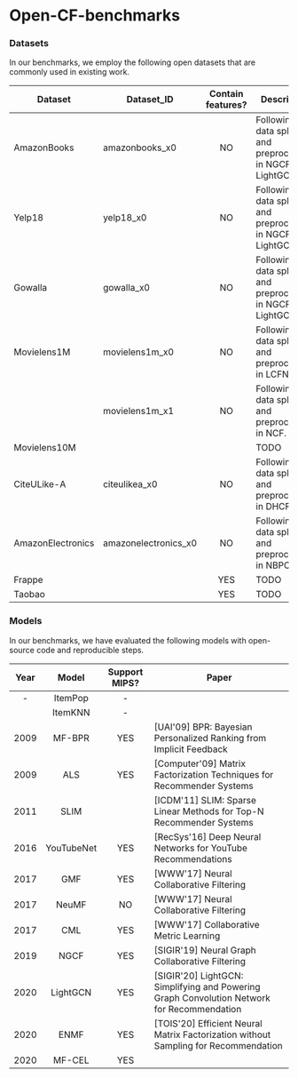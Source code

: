 # Open-CF-benchmarks


### Datasets
In our benchmarks, we employ the following open datasets that are commonly used in existing work.

| Dataset           | Dataset_ID           | Contain features? | Description                                                           |
|-------------------|----------------------|:-----------------:|-----------------------------------------------------------------------|
| AmazonBooks       | amazonbooks_x0       |         NO        | Following the data splitting and preprocessing in NGCF and LightGCN.  |
| Yelp18            | yelp18_x0            |         NO        | Following the data splitting and preprocessing in NGCF and LightGCN.  |
| Gowalla           | gowalla_x0           |         NO        | Following the data splitting and preprocessing in NGCF and LightGCN.  |
| Movielens1M       | movielens1m_x0       |         NO        | Following the data splitting and preprocessing in LCFN.               |
|                   | movielens1m_x1       |         NO        | Following the data splitting and preprocessing in NCF.                |
| Movielens10M      |                      |                   | TODO                                                                  |
| CiteULike-A       | citeulikea_x0        |         NO        | Following the data splitting and preprocessing in DHCF.               |
| AmazonElectronics | amazonelectronics_x0 |         NO        | Following the data splitting and preprocessing in NBPO.               |
| Frappe            |                      |        YES        | TODO                                                                  |
| Taobao            |                      |        YES        | TODO                                                                  |


### Models
In our benchmarks, we have evaluated the following models with open-source code and reproducible steps.

| Year |    Model   | Support MIPS? | Paper                                                                                      |
|:----:|:----------:|:-------------:|--------------------------------------------------------------------------------------------|
|   -  |   ItemPop  |       -       |                                                                                            |
|      |   ItemKNN  |       -       |                                                                                            |
| 2009 |   MF-BPR   |      YES      | [UAI'09] BPR: Bayesian Personalized Ranking from Implicit Feedback                         |
| 2009 |     ALS    |      YES      | [Computer'09] Matrix Factorization Techniques for Recommender Systems                      |
| 2011 |    SLIM    |               | [ICDM'11] SLIM: Sparse Linear Methods for Top-N Recommender Systems                        |
| 2016 | YouTubeNet |      YES      | [RecSys'16] Deep Neural Networks for YouTube Recommendations                               |
| 2017 |     GMF    |      YES      | [WWW'17] Neural Collaborative Filtering                                                    |
| 2017 |    NeuMF   |       NO      | [WWW'17] Neural Collaborative Filtering                                                    |
| 2017 |     CML    |      YES      | [WWW'17] Collaborative Metric Learning                                                     |
| 2019 |    NGCF    |      YES      | [SIGIR'19] Neural Graph Collaborative Filtering                                            |
| 2020 |  LightGCN  |      YES      | [SIGIR'20] LightGCN: Simplifying and Powering Graph Convolution Network for Recommendation |
| 2020 |    ENMF    |      YES      | [TOIS'20] Efficient Neural Matrix Factorization without Sampling for Recommendation        |
| 2020 |   MF-CEL   |      YES      |                                                                                            |




